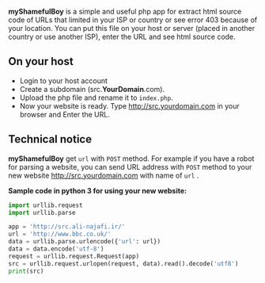 **myShamefulBoy** is a simple and useful php app for extract html source code of URLs that limited in your ISP or country or see error 403 because of your location. You can  put this file on your host or server (placed in another country or use another ISP), enter the URL and see html source code.

On your host
---------------
* Login to your host account
* Create a subdomain (src.**YourDomain**.com).
* Upload the php file and rename it to `index.php`.
* Now your website is ready. Type http://src.yourdomain.com in your browser and Enter the URL.

Technical notice
--------------------
**myShamefulBoy** get `url` with `POST` method. For example if you have a robot for parsing a website, you can send URL address with `POST` method to your new website http://src.yourdomain.com with name of `url` . 

**Sample code in python 3 for using your new website:**

```python
import urllib.request
import urllib.parse

app = 'http://src.ali-najafi.ir/'
url = 'http://www.bbc.co.uk/'
data = urllib.parse.urlencode({'url': url})
data = data.encode('utf-8')
request = urllib.request.Request(app)
src = urllib.request.urlopen(request, data).read().decode('utf8')
print(src)
```
